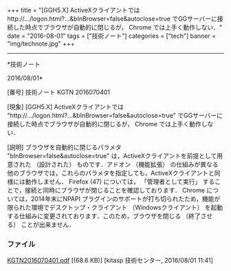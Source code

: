 ﻿+++
title = "[GGH5.X] ActiveXクライアントでは http://.../logon.html?...&bInBrowser=false&autoclose=true でGGサーバーに接続した時点でブラウザが自動的に閉じるが， Chrome では上手く動作しない．"
date = "2016-08-01"
tags = ["技術ノート"]
categories = ["tech"]
banner = "img/technote.jpg"
+++

-----------------------------------------------------------------------------------------------------------------------------

*技術ノート

2016/08/01*


[番号]
技術ノート KGTN 2016070401

[現象]
[GGH5.X] ActiveXクライアントでは
"http://.../logon.html?...&bInBrowser=false&autoclose=true"
でGGサーバーに接続した時点でブラウザが自動的に閉じるが， Chrome
では上手く動作しない．

[説明]
ブラウザを自動的に閉じるパラメタ "bInBrowser=false&autoclose=true"
は，ActiveXクライアントを前提として用意された （設計された）
ものです．アドオン （機能拡張）
の仕組みが異なる他のブラウザでは，これらのパラメタを指定しても，ActiveXクライアントと同様には動作しません．
Firefox (47) については， 「管理者として実行」
することで，接続と同時にブラウザが閉じることを確認しております． Chrome
については，2014年末にNPAPI
プラグインのサポートが打ち切られたため，機能が限られた環境でデスクトップ・クライアント
（Windowsクライアント）
を起動する仕組みに変更されております．このため，ブラウザを閉じる
（終了させる） ことが出来ません．


### ファイル





[KGTN2016070401.pdf](http://techreport.kitasp.net/attachments/download/2785/KGTN2016070401.pdf)
 [(68.6 KB)] [kitasp 技術センター, 2016/08/01
11:41]
